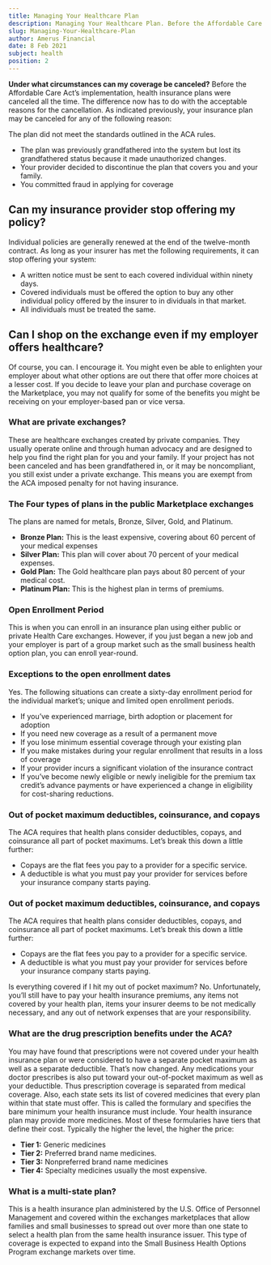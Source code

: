 ```yaml
---
title: Managing Your Healthcare Plan
description: Managing Your Healthcare Plan. Before the Affordable Care Act’s implementation, health insurance plans were canceled all the time....
slug: Managing-Your-Healthcare-Plan
author: Amerus Financial
date: 8 Feb 2021
subject: health
position: 2
---
```


**Under what circumstances can my coverage be canceled?**
Before the Affordable Care Act’s implementation, health insurance plans were canceled all the time. The difference now has to do with the acceptable reasons for
the cancellation. As indicated previously, your insurance plan may be canceled for any of the following reason:

The plan did not meet the standards outlined in the ACA rules.

- The plan was previously grandfathered into the system but lost its grandfathered status because it made unauthorized changes.
- Your provider decided to discontinue the plan that covers you and your family.
- You committed fraud in applying for coverage

## Can my insurance provider stop offering my policy?

Individual policies are generally renewed at the end of the twelve-month contract. As long as your insurer has met the following requirements, it can stop offering
your system:

- A written notice must be sent to each covered individual within ninety days.
- Covered individuals must be offered the option to buy any other individual policy offered by the insurer to in dividuals in that market.
- All individuals must be treated the same.

## Can I shop on the exchange even if my employer offers healthcare?

Of course, you can. I encourage it. You might even be able to enlighten your employer about what other options are out there that offer more choices at a lesser cost. If you decide to leave your plan and purchase coverage on the Marketplace, you may not qualify for some of the benefits you might be receiving on your employer-based pan or vice versa.

### What are private exchanges?

These are healthcare exchanges created by private companies. They usually operate online and through human advocacy and are designed to help you find the right plan for you and your family. If your project has not been canceled and has been grandfathered in, or it may be noncompliant, you still exist under a private exchange. This means you are exempt from the ACA imposed penalty for not having insurance.

### The Four types of plans in the public Marketplace exchanges

The plans are named for metals, Bronze, Silver, Gold, and Platinum.

- **Bronze Plan:** This is the least expensive, covering about 60 percent of your medical expenses
- **Silver Plan:** This plan will cover about 70 percent of your medical expenses.
- **Gold Plan:** The Gold healthcare plan pays about 80 percent of your medical cost.
- **Platinum Plan:** This is the highest plan in terms of premiums.

### Open Enrollment Period

This is when you can enroll in an insurance plan using either public or private Health Care exchanges. However, if you just began a new job and your employer is part of a group market such as the small business health option plan, you can enroll year-round.

### Exceptions to the open enrollment dates

Yes. The following situations can create a sixty-day enrollment period for the individual market’s; unique and limited open enrollment periods.

- If you’ve experienced marriage, birth adoption or placement for adoption
- If you need new coverage as a result of a permanent move
- If you lose minimum essential coverage through your existing plan
- If you make mistakes during your regular enrollment that results in a loss of coverage
- If your provider incurs a significant violation of the insurance contract
- If you’ve become newly eligible or newly ineligible for the premium tax credit’s advance payments or have experienced a change in eligibility for cost-sharing reductions.

### Out of pocket maximum deductibles, coinsurance, and copays

The ACA requires that health plans consider deductibles, copays, and coinsurance all part of pocket maximums.
Let’s break this down a little further:

- Copays are the flat fees you pay to a provider for a specific service.
- A deductible is what you must pay your provider for services before your insurance company starts paying.

### Out of pocket maximum deductibles, coinsurance, and copays

The ACA requires that health plans consider deductibles, copays, and coinsurance all part of pocket maximums.
Let’s break this down a little further:

- Copays are the flat fees you pay to a provider for a specific service.
- A deductible is what you must pay your provider for services before your insurance company starts paying.

Is everything covered if I hit my out of pocket maximum?
No. Unfortunately, you’ll still have to pay your health insurance premiums, any items not covered by your health plan, items your insurer deems to be not medically necessary, and any out of network expenses that are your responsibility.

### What are the drug prescription benefits under the ACA?

You may have found that prescriptions were not covered under your health insurance plan or were considered to have a separate pocket maximum as well as a separate deductible. That’s now changed. Any medications your doctor prescribes is also put toward your out-of-pocket maximum as well as your deductible. Thus prescription coverage is separated from medical coverage. Also, each state sets its list of covered medicines that every plan within that state must offer. This is called the formulary and specifies the bare minimum your health insurance must include. Your health insurance plan may provide more medicines. Most of these formularies have tiers that define their cost. Typically the higher the level, the higher the price:

- **Tier 1:** Generic medicines
- **Tier 2:** Preferred brand name medicines.
- **Tier 3:** Nonpreferred brand name medicines
- **Tier 4:** Specialty medicines usually the most expensive.

### What is a multi-state plan?

This is a health insurance plan administered by the U.S. Office of Personnel Management and covered within the exchanges marketplaces that allow families and small businesses to spread out over more than one state to select a health plan from the same health insurance issuer. This type of coverage is expected to expand into the Small Business Health Options Program exchange markets over time.
